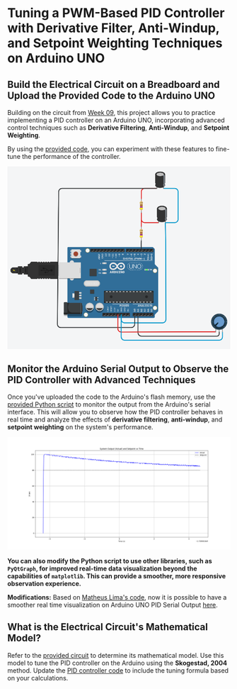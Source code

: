 
# Tuning a PWM-Based PID Controller with Derivative Filter, Anti-Windup, and Setpoint Weighting Techniques on Arduino UNO

## Build the Electrical Circuit on a Breadboard and Upload the Provided Code to the Arduino UNO

Building on the circuit from [Week 09](../../week_09/sources/), this project allows you to practice implementing a PID controller on an Arduino UNO, incorporating advanced control techniques such as **Derivative Filtering**, **Anti-Windup**, and **Setpoint Weighting**.

By using the [provided code](./pid_controller_filter_antiwindup_setpointweighting/pid_controller_filter_antiwindup_setpointweighting.ino), you can experiment with these features to fine-tune the performance of the controller.

<img src="./lesson_images/arduino_uno_pid.png" alt="Arduino UNO PID Visualization (Breadboard View)" width="1000"/>

## Monitor the Arduino Serial Output to Observe the PID Controller with Advanced Techniques

Once you've uploaded the code to the Arduino's flash memory, use the [provided Python script](./pid_controller_arduino_uno_serial_read/pid_controller_arduino_uno_serial_read.py) to monitor the output from the Arduino's serial interface. This will allow you to observe how the PID controller behaves in real time and analyze the effects of **derivative filtering**, **anti-windup**, and **setpoint weighting** on the system's performance.

<img src="./lesson_images/arduino_uno_pid_serial_output.png" alt="Arduino UNO PID Serial Output" width="1000"/>

**You can also modify the Python script to use other libraries, such as `PyQtGraph`, for improved real-time data visualization beyond the capabilities of `matplotlib`. This can provide a smoother, more responsive observation experience.**

**Modifications:**
Based on [Matheus Lima's code](https://github.com/matheuslimam/Atividade_CPI/blob/main/Atividades/realTimeSerial.py), now it is possible to have a smoother real time visualization on Arduino UNO PID Serial Output [here](./pid_controller_arduino_uno_serial_read_real_time/pid_controller_arduino_uno_serial_read_real_time.py). 

## What is the Electrical Circuit's Mathematical Model?

Refer to the [provided circuit](../../week_09/sources/) to determine its mathematical model. Use this model to tune the PID controller on the Arduino using the **Skogestad, 2004** method. Update the [PID controller code](./pid_controller_filter_antiwindup_setpointweighting/pid_controller_filter_antiwindup_setpointweighting.ino) to include the tuning formula based on your calculations.

